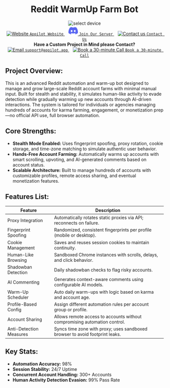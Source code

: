 <h1 align="center">Reddit WarmUp Farm Bot</h1>

<div align="center">
  <img
    src="https://github.com/user-attachments/assets/d200549d-7613-446f-a43b-19a4117ca360"
    alt="select device"
    width="600px"
  />
</div>


<div align="center">
  <a href="https://appilot.app/">
    <img
      alt="Website"
      width="25px"
      src="https://github.com/user-attachments/assets/8e5f3af3-b098-4c1d-980d-df9aebc680d0"
    />
    <code>Appilot Website</code>
  </a>
  &nbsp;&nbsp;
  <a href="https://discord.gg/3CZ5muJdF2">
    <img
      alt="Join Our Server"
      width="30px"
      src="https://github.com/Zeeshanahmad4/RealEstateMate-WhatsApp-Group-Management-Bot/blob/main/discord-icon-svgrepo-com.svg"
    />
    <code>Join Our Server</code>
  </a>
  &nbsp;&nbsp;
  <a href="https://t.me/devpilot1">
    <img
      alt="Contact us"
      width="30px"
      src="https://edent.github.io/SuperTinyIcons/images/svg/telegram.svg"
    />
    <code>Contact Us</code>
  </a>
</div>

<div align="center">
<strong> Have a Custom Project in Mind please Contact?</strong>

<div align="center">
  <a href="mailto:support@appilot.app">
  <img
    alt="Email"
    width="30px"
    src="https://github.com/user-attachments/assets/91c8d428-32b7-4be0-91fa-2e42c902b5b8"
  />
  <code>support@appilot.app</code>
</a>
  &nbsp;&nbsp;
  <a href="https://cal.com/app-pilot-m8i8oo/30min">
  <img
    alt="Book a 30-minute Call"
    width="30px"
    src="https://github.com/user-attachments/assets/cd3e5c7b-3e4e-4bb3-b242-bcc20ee78f13"
  />
  <code>Book a 30-minute Call</code>
</a>
<span>

<div align="left">

## Project Overview:
This is an advanced Reddit automation and warm-up bot designed to manage and grow large-scale Reddit account farms with minimal manual input. Built for stealth and stability, it simulates human-like activity to evade detection while gradually warming up new accounts through AI-driven interactions. The system is tailored for individuals or agencies managing hundreds of accounts for karma farming, engagement, or monetization prep—no official API use, full browser automation.

## Core Strengths:
- **Stealth Mode Enabled:** Uses fingerprint spoofing, proxy rotation, cookie storage, and time-zone matching to simulate authentic user behavior.
- **Hands-Free Account Farming:** Automatically warms up accounts with smart scrolling, upvoting, and AI-generated comments based on account status.
- **Scalable Architecture:** Built to manage hundreds of accounts with customizable profiles, remote access sharing, and eventual monetization features.

## Features List:
| **Feature**             | **Description**                                                              |
| ----------------------- | ---------------------------------------------------------------------------- |
| Proxy Integration       | Automatically rotates static proxies via API; reconnects on failure.         |
| Fingerprint Spoofing    | Randomized, consistent fingerprints per profile (mobile or desktop).         |
| Cookie Management       | Saves and reuses session cookies to maintain continuity.                     |
| Human-Like Browsing     | Sandboxed Chrome instances with scrolls, delays, and click behavior.         |
| Shadowban Detection     | Daily shadowban checks to flag risky accounts.                               |
| AI Commenting           | Generates context-aware comments using configurable AI models.               |
| Warm-Up Scheduler       | Auto daily warm-ups with logic based on karma and account age.               |
| Profile-Based Config    | Assign different automation rules per account group or profile.              |
| Account Sharing         | Allows remote access to accounts without compromising automation control.    |
| Anti-Detection Measures | Syncs time zone with proxy; uses sandboxed browser to avoid footprint leaks. |


## Key Stats:
- **Automation Accuracy:** 98%
- **Session Stability:** 24/7 Uptime
- **Concurrent Account Handling:** 300+ Accounts
- **Human Activity Detection Evasion:** 99% Pass Rate
